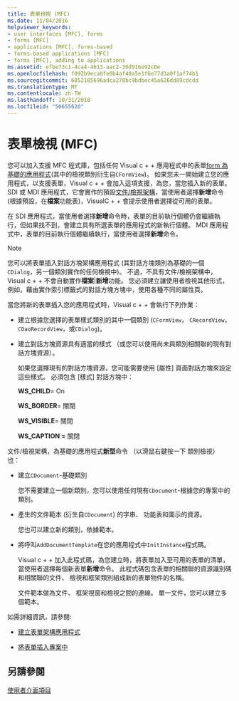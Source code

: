 ```yaml
---
title: 表單檢視 (MFC)
ms.date: 11/04/2016
helpviewer_keywords:
- user interfaces [MFC], forms
- forms [MFC]
- applications [MFC], forms-based
- forms-based applications [MFC]
- forms [MFC], adding to applications
ms.assetid: efbe73c1-4ca4-4613-aac2-30d916e92c0e
ms.openlocfilehash: f092b9eca0fe0b4af40a5e1f6e77d3a0f1af74b1
ms.sourcegitcommit: 6052185696adca270bc9bdbec45a626dd89cdcdd
ms.translationtype: MT
ms.contentlocale: zh-TW
ms.lasthandoff: 10/31/2018
ms.locfileid: "50655620"
---
```

# <a name="form-views-mfc"></a>表單檢視 (MFC)

您可以加入支援 MFC 程式庫，包括任何 Visual c + + 應用程式中的表單[form 為基礎的應用程式](../mfc/reference/creating-a-forms-based-mfc-application.md)(其中的檢視類別衍生自`CFormView`)。 如果您未一開始建立您的應用程式，以支援表單，Visual c + + 會加入這項支援，為您，當您插入新的表單。 SDI 或 MDI 應用程式，它會實作的預設[文件/檢視架構](../mfc/document-view-architecture.md)，當使用者選擇**新增**命令 (根據預設，在**檔案**功能表)，VisualC + + 會提示使用者選擇從可用的表單。

在 SDI 應用程式，當使用者選擇**新增**命令時，表單的目前執行個體仍會繼續執行，但如果找不到，會建立具有所選表單的應用程式的新執行個體。 MDI 應用程式中，表單的目前執行個體繼續執行，當使用者選擇**新增**命令。

> [!NOTE]
>  您可以將表單插入對話方塊架構應用程式 (其對話方塊類別為基礎的一個`CDialog`，另一個類別實作的任何檢視中)。 不過，不具有文件/檢視架構中，Visual c + + 不會自動實作**檔案**&#124;**新增**功能。 您必須建立讓使用者檢視其他形式，例如，藉由實作索引標籤式的對話方塊方塊中，使用各種不同的屬性頁。

當您將新的表單插入您的應用程式時，Visual c + + 會執行下列作業：

- 建立根據您選擇的表單樣式類別的其中一個類別 (`CFormView`， `CRecordView`， `CDaoRecordView`，或`CDialog`)。

- 建立對話方塊資源具有適當的樣式 （或您可以使用尚未與類別相關聯的現有對話方塊資源）。

   如果您選擇現有的對話方塊資源，您可能需要使用 [屬性] 頁面對話方塊來設定這些樣式。 必須包含 [樣式] 對話方塊中：

     **WS_CHILD**= On

     **WS_BORDER**= 關閉

     **WS_VISIBLE**= 關閉

     **WS_CAPTION =** 關閉

文件/檢視架構，為基礎的應用程式**新型**命令 （以滑鼠右鍵按一下 類別檢視） 也：

- 建立`CDocument`-基礎類別

   您不需要建立一個新類別，您可以使用任何現有`CDocument`-根據您的專案中的類別。

- 產生的文件範本 (衍生自`CDocument`) 的字串、 功能表和圖示的資源。

   您也可以建立新的類別，依據範本。

- 將呼叫`AddDocumentTemplate`在您的應用程式中`InitInstance`程式碼。

   Visual c + + 加入此程式碼，為您建立時，將表單加入至可用的表單的清單，當使用者選擇每個新表單**新增**命令。 此程式碼包含表單的相關聯的資源識別碼和相關聯的文件、 檢視和框架類別組成新的表單物件的名稱。

   文件範本做為文件、 框架視窗和檢視之間的連線。 單一文件，您可以建立多個範本。

如需詳細資訊，請參閱:

- [建立表單架構應用程式](../mfc/reference/creating-a-forms-based-mfc-application.md)

- [將表單插入專案中](../mfc/inserting-a-form-into-a-project.md)

## <a name="see-also"></a>另請參閱

[使用者介面項目](../mfc/user-interface-elements-mfc.md)
